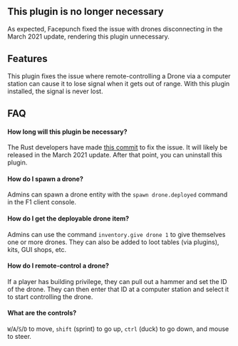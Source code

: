 ## This plugin is no longer necessary

As expected, Facepunch fixed the issue with drones disconnecting in the March 2021 update, rendering this plugin unnecessary.

## Features

This plugin fixes the issue where remote-controlling a Drone via a computer station can cause it to lose signal when it gets out of range. With this plugin installed, the signal is never lost.

## FAQ

#### How long will this plugin be necessary?

The Rust developers have made [this commit](https://commits.facepunch.com/378223) to fix the issue. It will likely be released in the March 2021 update. After that point, you can uninstall this plugin.

#### How do I spawn a drone?

Admins can spawn a drone entity with the `spawn drone.deployed` command in the F1 client console.

#### How do I get the deployable drone item?

Admins can use the command `inventory.give drone 1` to give themselves one or more drones. They can also be added to loot tables (via plugins), kits, GUI shops, etc.

#### How do I remote-control a drone?

If a player has building privilege, they can pull out a hammer and set the ID of the drone. They can then enter that ID at a computer station and select it to start controlling the drone.

#### What are the controls?

`W`/`A`/`S`/`D` to move, `shift` (sprint) to go up, `ctrl` (duck) to go down, and mouse to steer.
